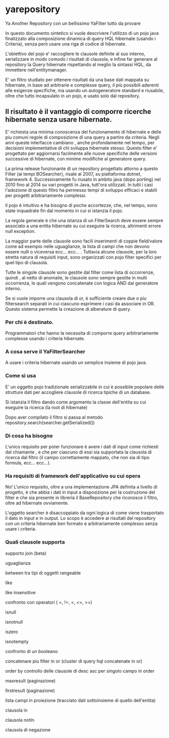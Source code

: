 # yarepository
Ya Another Repository con un bellissimo YaFilter tutto da provare


In questo documento sintetico si vuole descrivere l'utilizzo di un pojo java finalizzato alla composizione dinamica di query HQL hibernate (usando i Criteria), senza però usare una riga di codice di hibernate.

L'obiettivo del pojo e' raccogliere le clausole definite al suo interno, serializzare in modo comodo i risultati di clausola, e infine far generare al repository la Query hibernate rispettando al meglio la sintassi HQL, da immettere nell'entitymanager.

E' un filtro studiato per ottenere risultati da una base dati mappata su hibernate, in base ad arbitrarie e complesse query, il più possibili aderenti alle esigenze specifiche, ma usando un autogeneratore standard e riusabile, oltre che tutto incapsulato in un pojo, e usato solo dal repository.



## Il risultato è il vantaggio di comporre ricerche hibernate senza usare hibernate.



E' richiesta una minima conoscenza del funzionamento di hibernate e delle piu comuni regole di composizione di una query a partire da criteria. Negli anni queste interfacce cambiano , anche profondamente nel tempo, per decisioni implementative di chi sviluppa hibernate stesso. Questo filter e' progettato per aggiornarsi facilmente alle nuove specifiche delle versioni successive di hibernate, con minime modifiche al generatore query. 

La prima release funzionante di un repository progettato attorno a questo Filter (ai tempi BOSearcher), risale al 2007, su piattaforma dotnet, framework 4. Successivamente fu riusato in ambito java (dopo porting) nel 2010 fino al 2014 su vari progetti in Java, tutt'ora utilizzati. In tutti i casi l'adozione di questo filtro ha permesso tempi di sviluppo efficaci e stabili per progetti arbitrariamente complessi.

Il pojo è intuitivo e ha bisogno di poche accortezze, che, nel tempo, sono state inquadrate fin dal momento in cui si istanzia il pojo.



La regola generale è che una istanza di un FilterSearch deve essere sempre associato a una entita hibernate su cui eseguire la ricerca, altrimenti errore null exception.

La maggior parte delle clausole sono facili inserimenti di coppie field/valore come ad esempio nelle uguaglianze, la lista di campi che non devono essere nulli o viceversa ecc... ecc... . Tuttavia alcune clausole, per la loro stretta natura di requisiti input, sono organizzati con pojo filter specifici per quel tipo di clausola.

Tutte le singole clausole sono gestite dal filter come lista di occorrenze, quindi , al netto di anomalie, le clausole sono sempre gestite in multi occorrenza, le quali vengono concatenate con logica AND dal generatore interno.

Se si vuole imporre una clausola di or, è sufficiente creare due o piu filtersearch separati in cui ciascuno esprimere i casi da associare in OR. Questo sistema permette la creazione di alberature di query.



### Per chi è destinato.

Programmatori che hanno la necessita di comporre query arbitrariamente complesse usando i criteria hibernate.



### A cosa serve il YaFilterSearcher

A usare i criteria hibernate usando un semplice insieme di pojo java.



### Come si usa

E' un oggetto pojo tradizionale serializzabile in cui è possibile popolare delle strutture dati per accogliere clausole di ricerca tipiche di un database.

Si istanzia il filtro dando come argomento la classe dell'entita su cui eseguire la ricerca (la root di hibernate)

Dopo aver compilato il filtro si passa al metodo repository.search(searcher.getSerialized())



### Di cosa ha bisogno

L'unico requisito per poter funzionare è avere i dati di input come richiesti dal chiamante , e che per ciascuno di essi sia supportata la clausola di ricerca dal filtro (il campo correttamente mappato, che non sia di tipo formula, ecc... ecc...).



### Ha requisiti di framework dell'applicativo su cui opera

No! L'unico requisito, oltre a una implementazione JPA definita a livello di progetto,  è che abbia i dati in input a disposizione per la costruzione del filter e che sia presente in libreria il BaseRepository che riconosce il filtro, oltre ad hibernate ovviamente.

L'oggetto searcher è disaccoppiato da ogni logica di come viene trasportato il dato in input e in output. Lo scopo è accedere ai risultati del repository con un criteria hibernate ben formato e arbitrariamente complesso senza usare i criteria.



### Quali clausole supporta

supporto join (beta)

uguaglianza

between tra tipi di oggetti rangeable

like

like insensitive

confronto con operatori ( =, !=, <, <=, >=)

isnull

isnotnull

iszero

isnotempty

confronto di un booleano

concatenare piu filter in or (cluster di query hql concatenate in or)

order by controllo delle clausole di desc asc per singolo campo in order

maxresult (paginazione)

firstresult (paginazione)

lista campi in proiezione (tracciato dati sottoinsieme di quello dell'entita)

clausola in

clausola notIn

clausola di negazione
